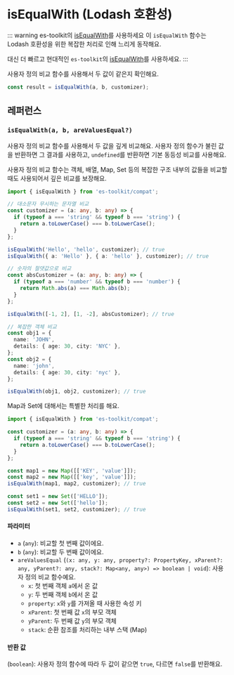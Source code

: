 # isEqualWith (Lodash 호환성)

::: warning es-toolkit의 [isEqualWith](../../predicate/isEqualWith.md)를 사용하세요
이 `isEqualWith` 함수는 Lodash 호환성을 위한 복잡한 처리로 인해 느리게 동작해요.

대신 더 빠르고 현대적인 `es-toolkit`의 [isEqualWith](../../predicate/isEqualWith.md)를 사용하세요.
:::

사용자 정의 비교 함수를 사용해서 두 값이 같은지 확인해요.

```typescript
const result = isEqualWith(a, b, customizer);
```

## 레퍼런스

### `isEqualWith(a, b, areValuesEqual?)`

사용자 정의 비교 함수를 사용해서 두 값을 깊게 비교해요. 사용자 정의 함수가 불린 값을 반환하면 그 결과를 사용하고, `undefined`를 반환하면 기본 동등성 비교를 사용해요.

사용자 정의 비교 함수는 객체, 배열, Map, Set 등의 복잡한 구조 내부의 값들을 비교할 때도 사용되어서 깊은 비교를 보장해요.

```typescript
import { isEqualWith } from 'es-toolkit/compat';

// 대소문자 무시하는 문자열 비교
const customizer = (a: any, b: any) => {
  if (typeof a === 'string' && typeof b === 'string') {
    return a.toLowerCase() === b.toLowerCase();
  }
};

isEqualWith('Hello', 'hello', customizer); // true
isEqualWith({ a: 'Hello' }, { a: 'hello' }, customizer); // true

// 숫자의 절댓값으로 비교
const absCustomizer = (a: any, b: any) => {
  if (typeof a === 'number' && typeof b === 'number') {
    return Math.abs(a) === Math.abs(b);
  }
};

isEqualWith([-1, 2], [1, -2], absCustomizer); // true

// 복잡한 객체 비교
const obj1 = {
  name: 'JOHN',
  details: { age: 30, city: 'NYC' },
};
const obj2 = {
  name: 'john',
  details: { age: 30, city: 'nyc' },
};

isEqualWith(obj1, obj2, customizer); // true
```

Map과 Set에 대해서는 특별한 처리를 해요.

```typescript
import { isEqualWith } from 'es-toolkit/compat';

const customizer = (a: any, b: any) => {
  if (typeof a === 'string' && typeof b === 'string') {
    return a.toLowerCase() === b.toLowerCase();
  }
};

const map1 = new Map([['KEY', 'value']]);
const map2 = new Map([['key', 'value']]);
isEqualWith(map1, map2, customizer); // true

const set1 = new Set(['HELLO']);
const set2 = new Set(['hello']);
isEqualWith(set1, set2, customizer); // true
```

#### 파라미터

- `a` (`any`): 비교할 첫 번째 값이에요.
- `b` (`any`): 비교할 두 번째 값이에요.
- `areValuesEqual` (`(x: any, y: any, property?: PropertyKey, xParent?: any, yParent?: any, stack?: Map<any, any>) => boolean | void`): 사용자 정의 비교 함수예요.
  - `x`: 첫 번째 객체 `a`에서 온 값
  - `y`: 두 번째 객체 `b`에서 온 값
  - `property`: `x`와 `y`를 가져올 때 사용한 속성 키
  - `xParent`: 첫 번째 값 `x`의 부모 객체
  - `yParent`: 두 번째 값 `y`의 부모 객체
  - `stack`: 순환 참조를 처리하는 내부 스택 (Map)

#### 반환 값

(`boolean`): 사용자 정의 함수에 따라 두 값이 같으면 `true`, 다르면 `false`를 반환해요.
